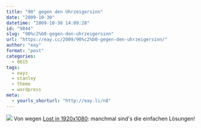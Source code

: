 ```yaml
---
title: "90° gegen den Uhrzeigersinn"
date: "2009-10-30"
datetime: "2009-10-30 14:09:28"
id: "9844"
slug: "90%c2%b0-gegen-den-uhrzeigersinn"
url: "https://eay.cc/2009/90%c2%b0-gegen-den-uhrzeigersinn/"
author: "eay"
format: "post"
categories:
  - 0815
tags:
  - eayz
  - stanley
  - theme
  - wordpress
meta:
  - yourls_shorturl: "http://eay.li/n8"
---
```


![](https://eay.cc/uploads/2009/eayz1080.jpg) Von wegen [Lost in 1920x1080](//eay.cc/2009/lost-in-1920x1080/): manchmal sind's die einfachen Lösungen!
